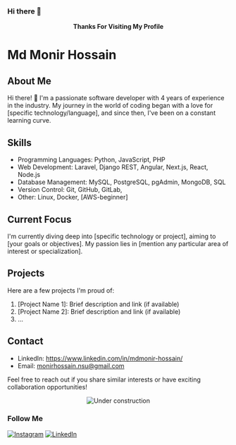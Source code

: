 ### Hi there 👋 
<div align="center">
<strong>Thanks For Visiting My Profile</strong>
</div>

# Md Monir Hossain

## About Me
Hi there! 👋 I'm a passionate software developer with 4 years of experience in the industry. My journey in the world of coding began with a love for [specific technology/language], and since then, I've been on a constant learning curve.

## Skills
- Programming Languages: Python, JavaScript, PHP
- Web Development: Laravel, Django REST, Angular, Next.js, React, Node.js
- Database Management: MySQL, PostgreSQL, pgAdmin, MongoDB, SQL
- Version Control: Git, GitHub, GitLab, 
- Other: Linux, Docker, [AWS-beginner]

## Current Focus
I'm currently diving deep into [specific technology or project], aiming to [your goals or objectives]. My passion lies in [mention any particular area of interest or specialization].

## Projects
Here are a few projects I'm proud of:
1. [Project Name 1]: Brief description and link (if available)
2. [Project Name 2]: Brief description and link (if available)
3. ...

## Contact
- LinkedIn: https://www.linkedin.com/in/mdmonir-hossain/
- Email: monirhossain.nsu@gmail.com

Feel free to reach out if you share similar interests or have exciting collaboration opportunities!

<div align="center">

![Under construction](https://github.com/monir-007/online-images/blob/master/images/user.gif)

</div>

### Follow Me

[![Instagram](https://github.com/monir-007/online-images/blob/master/images/icons8-instagram.svg)](https://www.instagram.com/monir__007) 
[![LinkedIn](https://github.com/monir-007/online-images/blob/master/images/icons8-linkedin.svg)](www.linkedin.com/in/mdmonir-hossain)
